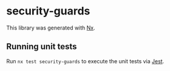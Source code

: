 # security-guards

This library was generated with [Nx](https://nx.dev).

## Running unit tests

Run `nx test security-guards` to execute the unit tests via [Jest](https://jestjs.io).
